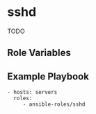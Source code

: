 sshd
=========

TODO

Role Variables
--------------

Example Playbook
----------------

    - hosts: servers
      roles:
         - ansible-roles/sshd
